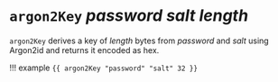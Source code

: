 # `argon2Key` *password* *salt* *length*

`argon2Key` derives a key of *length* bytes from *password* and *salt* using Argon2id and returns it encoded as hex.

!!! example
    ```
    {{ argon2Key "password" "salt" 32 }}
    ```
